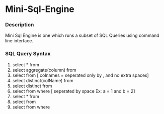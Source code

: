 # Mini-Sql-Engine

### Description
Mini Sql Engine is one which runs a subset of SQL Queries using command line interface.

### SQL Query Syntax
1. select * from <tableName>
2. select aggregate(column) from <tableName>
3. select <colnames> from <tableName> [ colnames = seperated only by , and no extra spaces]
4. select distinct(colName) from <tableName>
5. select distinct <colnames> from <tableName>
6. select <colNames> from <tableName> where <conditions> [ seperated by space Ex: a = 1 and b = 2]
7. select * from <tableNames>
8. select <colNames> from <tableNames>
9. select <colnames> from <tableNames> where <join-condition>

